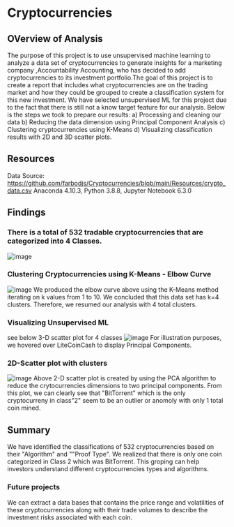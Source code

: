 # Cryptocurrencies
## OVerview of Analysis
The purpose of this project is to use unsupervised machine learning to analyze a data set of cryptocurrencies to generate insights for a marketing company ,Accountability Accounting, who has decided to add cryptocurrencies to its investment portfolio.The goal of this project is to create a report that includes  what cryptocurrencies are on the trading market and how they could be grouped to create a classification system for this new investment. We have selected unsupervised ML for this project due to the fact that there is still not a know target feature for our analysis.
Below is the steps we took to prepare our results:
a) Processing and cleaning our data
b) Reducing the data dimension using Principal Component Analysis
c) Clustering cryptocurrencies using K-Means
d) Visualizing classification results with 2D and 3D scatter plots.

## Resources
Data Source: https://github.com/farbodjs/Cryptocurrencies/blob/main/Resources/crypto_data.csv
Anaconda 4.10.3, Python 3.8.8, Jupyter Notebook 6.3.0

## Findings

### There is a total of 532 tradable cryptocurrencies that are categorized into 4 Classes.
![image](https://user-images.githubusercontent.com/86033316/146879480-fe10835a-6b22-4343-a84f-5cd16cb82fdb.png)

### Clustering Cryptocurrencies using K-Means - Elbow Curve

![image](https://user-images.githubusercontent.com/86033316/146879794-3683e8f0-879c-4b01-86b5-15b454e4c244.png)
We produced the elbow curve above using the K-Means method iterating on k values from 1 to 10.
We concluded that this data set has k=4 clusters. Therefore, we resumed our analysis with 4 total clusters.

### Visualizing Unsupervised ML 
see below 3-D scatter plot for 4 classes
![image](https://user-images.githubusercontent.com/86033316/146880415-70164dd7-e104-465c-bed3-a776c66738f9.png)
For illustration purposes, we hovered over LiteCoinCash to display Principal Components.

### 2D-Scatter plot with clusters
![image](https://user-images.githubusercontent.com/86033316/146881483-c4f80d57-2b05-4f70-a44a-eb040c10cf3d.png)
Above 2-D scatter plot is created by using the PCA algorithm to reduce the crytocurrencies dimensions to two principal components.
From this plot, we can clearly see that "BitTorrent" which is the only cryptocurreny in class"2" seem to be an outlier or anomoly with only 1 total coin mined.

## Summary

We have identified the classifications of 532 cryptocurrencies based on their "Algorithm" and ""Proof Type". We realized that there is only one coin categorized in Class 2 which was BitTorrent. This groping can help investors understand different cryptocurrencies types and algorithms.
### Future projects

We can extract a data bases that contains the price range and volatilities of these cryptocurrencies along with their trade volumes to describe the investment risks associated with each coin.
